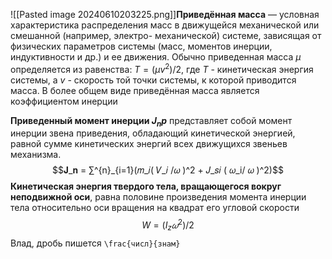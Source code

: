 ![[Pasted image 20240610203225.png]]**Приведённая масса** — условная характеристика распределения масс в движущейся механической или смешанной (например, электро- механической) системе, зависящая от физических параметров системы (масс, моментов инерции, индуктивности и др.) и ее движения. Обычно приведенная масса $μ$ определяется из равенства: $T = (μv^2)/2$, где $Т$ - кинетическая энергия системы, а $v$ - скорость той точки системы, к которой приводится масса. В более общем виде приведённая масса является коэффициентом инерции

**Приведенный момент инерции $J_np$**  представляет собой момент инерции звена
приведения, обладающий кинетической энергией, равной сумме кинетических энергий всех движущихся звеньев механизма.$$𝐉_𝐧 = ∑^{n}_{i=1}(𝑚_𝑖( 𝑉_𝑖 /𝜔 )^2 + 𝐽_𝑠𝑖 ( 𝜔_i/ 𝜔 )^2)$$
**Кинетическая энергия твердого тела, вращающегося вокруг неподвижной оси**, равна половине произведения момента инерции тела относительно оси вращения на квадрат его угловой скорости $$W = (I_z𝜔^2)/2$$
Влад, дробь пишется `\frac{числ}{знам}` 
